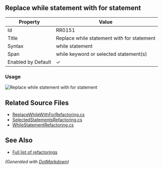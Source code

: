 ## Replace while statement with for statement

| Property           | Value                                      |
| ------------------ | ------------------------------------------ |
| Id                 | RR0151                                     |
| Title              | Replace while statement with for statement |
| Syntax             | while statement                            |
| Span               | while keyword or selected statement\(s\)   |
| Enabled by Default | &#x2713;                                   |

### Usage

![Replace while statement with for statement](../../images/refactorings/ReplaceWhileWithFor.png)

## Related Source Files

* [ReplaceWhileWithForRefactoring.cs](../../src/Refactorings/CSharp/Refactorings/ReplaceWhileWithForRefactoring.cs)
* [SelectedStatementsRefactoring.cs](../../src/Refactorings/CSharp/Refactorings/SelectedStatementsRefactoring.cs)
* [WhileStatementRefactoring.cs](../../src/Refactorings/CSharp/Refactorings/WhileStatementRefactoring.cs)

## See Also

* [Full list of refactorings](Refactorings.md)

*\(Generated with [DotMarkdown](http://github.com/JosefPihrt/DotMarkdown)\)*
